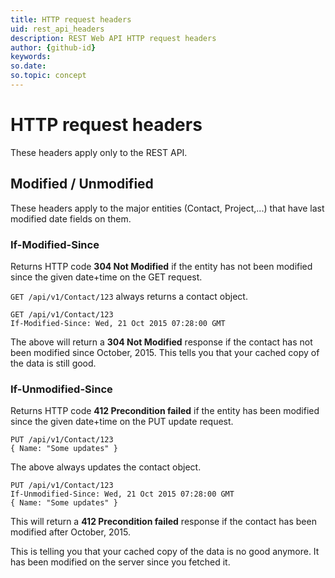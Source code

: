 ```yaml
---
title: HTTP request headers
uid: rest_api_headers
description: REST Web API HTTP request headers
author: {github-id}
keywords:
so.date:
so.topic: concept
---
```


# HTTP request headers

These headers apply only to the REST API.

## Modified / Unmodified

These headers apply to the major entities (Contact, Project,...) that have last modified date fields on them.

### If-Modified-Since

Returns HTTP code **304 Not Modified** if the entity has not been modified since the given date+time on the GET request.

`GET /api/v1/Contact/123` always returns a contact object.

```http
GET /api/v1/Contact/123
If-Modified-Since: Wed, 21 Oct 2015 07:28:00 GMT
```

The above will return a **304 Not Modified** response if the contact has not been modified since October, 2015. This tells you that your cached copy of the data is still good.

### If-Unmodified-Since

Returns HTTP code **412 Precondition failed** if the entity has been modified since the given date+time on the PUT update request.

``` http
PUT /api/v1/Contact/123 
{ Name: "Some updates" }
```

The above always updates the contact object.

```http
PUT /api/v1/Contact/123
If-Unmodified-Since: Wed, 21 Oct 2015 07:28:00 GMT
{ Name: "Some updates" }
```

This will return a **412 Precondition failed** response if the contact has been modified after October, 2015.

This is telling you that your cached copy of the data is no good anymore. It has been modified on the server since you fetched it.
